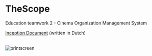 # TheScope
Education teamwork 2  - Cinema Organization Management System

<a href="https://github.com/kennyverheyden/TheScope/tree/main/Docs">Inception Document</a> (written in Dutch)<br><br>

![printscreen](https://user-images.githubusercontent.com/54863392/235256075-97e76367-a4ab-46ce-b2a9-c96fc01c0ec7.png)
